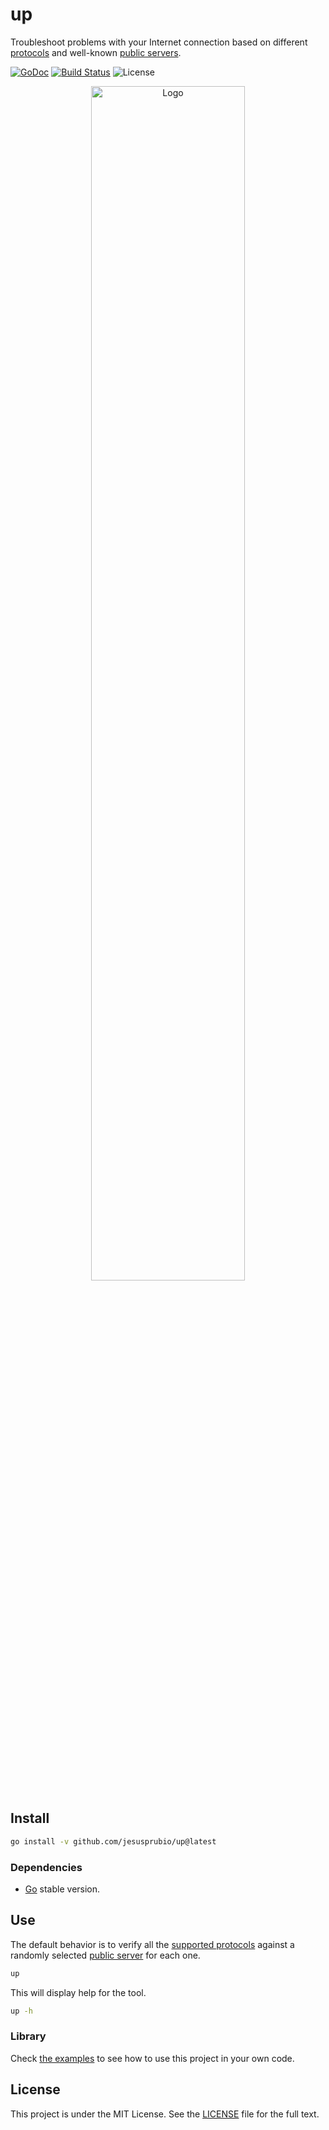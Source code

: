 # up

Troubleshoot problems with your Internet connection based on different
[protocols](pkg/protocol.go) and well-known [public servers](pkg/servers.go).

[![GoDoc][doc-img]][doc] [![Build Status][ci-img]][ci] ![License](https://img.shields.io/github/license/jesusprubio/up)

<div align="center">
  <img alt="Logo" src="https://github.com/jesusprubio/up/assets/2753855/a9c6bdb5-ab53-4969-8b36-97896c09a090" width="70%">
</div>

## Install

```sh
go install -v github.com/jesusprubio/up@latest
```

### Dependencies

- [Go](https://go.dev/doc/install) stable version.

## Use

The default behavior is to verify all the [supported protocols](pkg/protocol.go)
against a randomly selected [public server](pkg/servers.go) for each one.

```sh
up
```

This will display help for the tool.

```sh
up -h
```

### Library

Check [the examples](examples) to see how to use this project in your own code.

## License

This project is under the MIT License. See the [LICENSE](LICENSE) file for the full text.

[doc-img]: https://pkg.go.dev/badge/github.com/jesusprubio/up
[doc]: https://pkg.go.dev/github.com/jesusprubio/up
[ci-img]: https://github.com/jesusprubio/up/workflows/CI/badge.svg
[ci]: https://github.com/jesusprubio/up/workflows/go.yml
